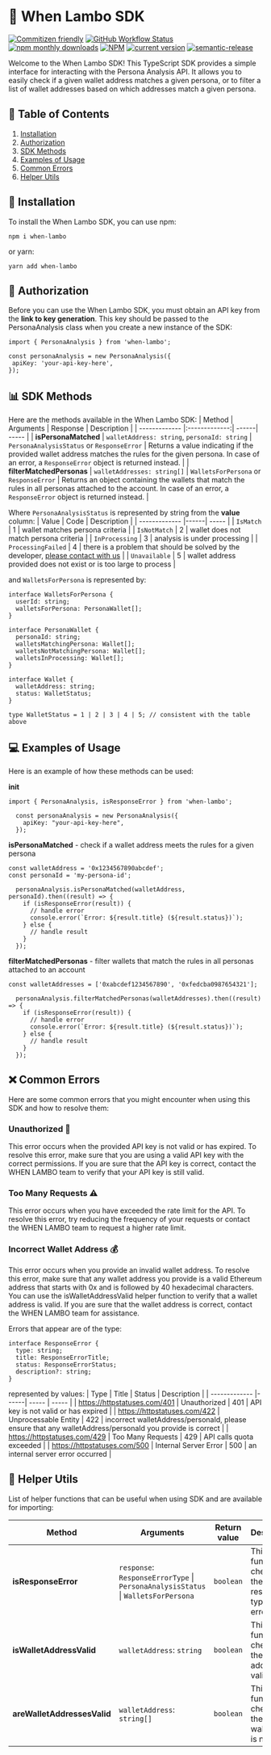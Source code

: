 # 🚀 When Lambo SDK

[![Commitizen friendly](https://img.shields.io/badge/commitizen-friendly-brightgreen.svg)](http://commitizen.github.io/cz-cli/)
[![GitHub Workflow Status](https://img.shields.io/github/actions/workflow/status/piotrsitarz/when-lambo/release.yml?branch=main)](https://github.com/piotrsitarz/when-lambo)
[![npm monthly downloads](https://img.shields.io/npm/dm/when-lambo.svg)](https://www.npmjs.com/package/when-lambo)
[![NPM](https://img.shields.io/npm/l/when-lambo)](https://www.npmjs.com/package/when-lambo)
[![current version](https://img.shields.io/npm/v/when-lambo.svg)](https://www.npmjs.com/package/when-lambo)
[![semantic-release](https://img.shields.io/badge/%20%20%F0%9F%93%A6%F0%9F%9A%80-semantic--release-e10079.svg)](https://github.com/semantic-release/semantic-release)

Welcome to the When Lambo SDK! This TypeScript SDK provides a simple interface for interacting with the Persona Analysis API. It allows you to easily check if a given wallet address matches a given persona, or to filter a list of wallet addresses based on which addresses match a given persona.

## 📑 Table of Contents

1. [Installation](#-installation)
2. [Authorization](#-authorization)
3. [SDK Methods](#-sdk-methods)
4. [Examples of Usage](#-examples-of-usage)
5. [Common Errors](#-common-errors)
6. [Helper Utils](#-helper-utils)

## 💾 Installation

To install the When Lambo SDK, you can use npm:

```
npm i when-lambo
```

or yarn:

```
yarn add when-lambo
```

## 🔑 Authorization

Before you can use the When Lambo SDK, you must obtain an API key from the **link to key generation**. This key should be passed to the PersonaAnalysis class when you create a new instance of the SDK:

```
import { PersonaAnalysis } from 'when-lambo';

const personaAnalysis = new PersonaAnalysis({
 apiKey: 'your-api-key-here',
});
```

## 📊 SDK Methods

Here are the methods available in the When Lambo SDK:
| Method | Arguments | Response | Description |
| ------------- |:-------------:| ------| ----- |
| **isPersonaMatched** | `walletAddress: string`, `personaId: string` | `PersonaAnalysisStatus` or `ResponseError` | Returns a value indicating if the provided wallet address matches the rules for the given persona. In case of an error, a `ResponseError` object is returned instead. |
| **filterMatchedPersonas** | `walletAddresses: string[]` | `WalletsForPersona` or `ResponseError` | Returns an object containing the wallets that match the rules in all personas attached to the account. In case of an error, a `ResponseError` object is returned instead. |

Where `PersonaAnalysisStatus` is represented by string from the **value** column:
| Value | Code | Description |
| ------------- |------| ----- |
| `IsMatch` | 1 | wallet matches persona criteria |
| `IsNotMatch` | 2 | wallet does not match persona criteria |
| `InProcessing` | 3 | analysis is under processing |
| `ProcessingFailed` | 4 | there is a problem that should be solved by the developer, [please contact with us](https://www.youtube.com/watch?v=oavMtUWDBTM&t=25s) |
| `Unavailable` | 5 | wallet address provided does not exist or is too large to process |

and `WalletsForPersona` is represented by:

```
interface WalletsForPersona {
  userId: string;
  walletsForPersona: PersonaWallet[];
}

interface PersonaWallet {
  personaId: string;
  walletsMatchingPersona: Wallet[];
  walletsNotMatchingPersona: Wallet[];
  walletsInProcessing: Wallet[];
}

interface Wallet {
  walletAddress: string;
  status: WalletStatus;
}

type WalletStatus = 1 | 2 | 3 | 4 | 5; // consistent with the table above
```

## 💻 Examples of Usage

Here is an example of how these methods can be used:

**init**

```
import { PersonaAnalysis, isResponseError } from 'when-lambo';

  const personaAnalysis = new PersonaAnalysis({
    apiKey: "your-api-key-here",
  });
```

**isPersonaMatched** - check if a wallet address meets the rules for a given persona

```
const walletAddress = '0x1234567890abcdef';
const personaId = 'my-persona-id';

  personaAnalysis.isPersonaMatched(walletAddress, personaId).then((result) => {
    if (isResponseError(result)) {
      // handle error
      console.error(`Error: ${result.title} (${result.status})`);
    } else {
      // handle result
    }
  });
```

**filterMatchedPersonas** - filter wallets that match the rules in all personas attached to an account

```
const walletAddresses = ['0xabcdef1234567890', '0xfedcba0987654321'];

  personaAnalysis.filterMatchedPersonas(walletAddresses).then((result) => {
    if (isResponseError(result)) {
      // handle error
      console.error(`Error: ${result.title} (${result.status})`);
    } else {
      // handle result
    }
  });
```

## ❌ Common Errors

Here are some common errors that you might encounter when using this SDK and how to resolve them:

### Unauthorized 🚫

This error occurs when the provided API key is not valid or has expired. To resolve this error, make sure that you are using a valid API key with the correct permissions. If you are sure that the API key is correct, contact the WHEN LAMBO team to verify that your API key is still valid.

### Too Many Requests ⚠️

This error occurs when you have exceeded the rate limit for the API. To resolve this error, try reducing the frequency of your requests or contact the WHEN LAMBO team to request a higher rate limit.

### Incorrect Wallet Address 💰

This error occurs when you provide an invalid wallet address. To resolve this error, make sure that any wallet address you provide is a valid Ethereum address that starts with 0x and is followed by 40 hexadecimal characters. You can use the isWalletAddressValid helper function to verify that a wallet address is valid. If you are sure that the wallet address is correct, contact the WHEN LAMBO team for assistance.

Errors that appear are of the type:

```
interface ResponseError {
  type: string;
  title: ResponseErrorTitle;
  status: ResponseErrorStatus;
  description?: string;
}
```

represented by values:
| Type | Title | Status | Description |
| ------------- |------| ----- | ----- |
| https://httpstatuses.com/401 | Unauthorized | 401 | API key is not valid or has expired |
| https://httpstatuses.com/422 | Unprocessable Entity | 422 | incorrect walletAddress/personaId, please ensure that any walletAddress/personaId you provide is correct |
| https://httpstatuses.com/429 | Too Many Requests | 429 | API calls quota exceeded |
| https://httpstatuses.com/500 | Internal Server Error | 500 | an internal server error occurred |

## 🧰 Helper Utils

List of helper functions that can be useful when using SDK and are available for importing:

| Method                      | Arguments                                                                         | Return value | Description                                                    |
| --------------------------- | --------------------------------------------------------------------------------- | ------------ | -------------------------------------------------------------- |
| **isResponseError**         | `response`: `ResponseErrorType` \| `PersonaAnalysisStatus` \| `WalletsForPersona` | `boolean`    | This function checks if the response type is an error.         |
| **isWalletAddressValid**    | `walletAddress`: `string`                                                         | `boolean`    | This function checks if the wallet address is valid.           |
| **areWalletAddressesValid** | `walletAddress`: `string[]`                                                       | `boolean`    | This function checks if there is any wallet that is not valid. |
